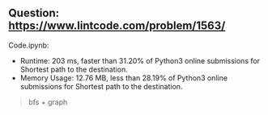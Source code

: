 ## Question: https://www.lintcode.com/problem/1563/

Code.ipynb:
* Runtime: 203 ms, faster than 31.20% of Python3 online submissions for Shortest path to the destination.
* Memory Usage: 12.76 MB, less than 28.19% of Python3 online submissions for Shortest path to the destination.
> bfs + graph
